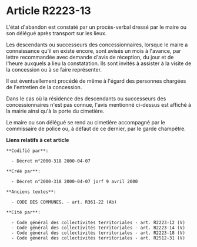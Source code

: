 # Article R2223-13

L'état d'abandon est constaté par un procès-verbal dressé par le maire ou son délégué après transport sur les lieux.

Les descendants ou successeurs des concessionnaires, lorsque le maire a connaissance qu'il en existe encore, sont avisés un
mois à l'avance, par lettre recommandée avec demande d'avis de réception, du jour et de l'heure auxquels a lieu la
constatation. Ils sont invités à assister à la visite de la concession ou à se faire représenter.

Il est éventuellement procédé de même à l'égard des personnes chargées de l'entretien de la concession.

Dans le cas où la résidence des descendants ou successeurs des concessionnaires n'est pas connue, l'avis mentionné ci-dessus
est affiché à la mairie ainsi qu'à la porte du cimetière.

Le maire ou son délégué se rend au cimetière accompagné par le commissaire de police ou, à défaut de ce dernier, par le garde
champêtre.

**Liens relatifs à cet article**

	**Codifié par**:

	  - Décret n°2000-318 2000-04-07

	**Créé par**:

	  - Décret n°2000-318 2000-04-07 jorf 9 avril 2000

	**Anciens textes**:

	  - CODE DES COMMUNES. - art. R361-22 (Ab)

	**Cité par**:

	  - Code général des collectivités territoriales - art. R2223-12 (V)
	  - Code général des collectivités territoriales - art. R2223-14 (V)
	  - Code général des collectivités territoriales - art. R2223-18 (V)
	  - Code général des collectivités territoriales - art. R2512-31 (V)

